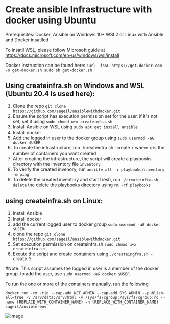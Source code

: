 # Create ansible Infrastructure with docker using Ubuntu
Prerequisites: Docker, Ansible on Windows 10+ WSL2 or Linux with Ansible and Docker insatlled 

To insatll WSL, please follow Microsoft guide at https://docs.microsoft.com/en-us/windows/wsl/install

Docker Instruction can be found here:
`curl -fsSL https://get.docker.com -o get-docker.sh
 sudo sh get-docker.sh`
 
 ## Using createinfra.sh on Windows and WSL (Ubuntu 20.4 is used here):
 1. Clone the repo `git clone https://github.com/sageil/ansiblewithdocker.git`
 2. Ensure the script has execution permission set for the user. if it's not set, set it using `sudo chmod u+x createinfra.sh`
 3. Install Ansible on WSL using `sudo apt get install ansible`
 4. Install docker
 5. Add the logged in user to the docker group using `sudo usermod -aG docker $USER`
 6. To create the infrastructure, run ./createinfra.sh -create x where x is the number of containers you want created
 7. After creating the infrastructure, the script will create a playbooks directory with the inventory file `inventory`
 8. To verify the created invenory, run `ansible all -i playbooks/inventory -m ping`
 9. To delete the created inventory and start fresh, run `./createinfra.sh -delete` the delete the playbooks directory using `rm -rf playbooks`

## using createinfra.sh on Linux:
1. Install Ansible 
2. Install docker 
3. add the current logged user to docker group `sudo usermod -aG docker $USER`
4. clone the repo `git clone https://github.com/sageil/ansiblewithdocker.git`
5. Set execution permission on createinfra.sh `sudo chmod u+x createinfra.sh`
6. Excute the script and create containers using `./createingfra.sh -create 5` 

#Note: This script assumes the logged in user is a member of the docker group. to add the user, use `sudo usermod -aG docker $USER`

To run the one or more of the containers manually, run the following

`docker run -rm -tid --cap-add NET_ADMIN --cap-add SYS_ADMIN --publish-all=true -v /srv/data:/srv/html -v /sys/fs/cgroup:/sys/fs/cgroup:ro --name {REPLACE_WITH_CONTAINER_NAME} -h {REPLACE_WITH_CONTAINER_NAME} sageil/ansible-env`

![image](https://user-images.githubusercontent.com/67704508/174484474-b3f6b879-5e1e-4349-83dd-acfc87564802.png)
